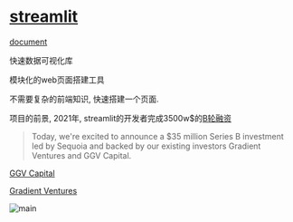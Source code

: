 # [streamlit](https://streamlit.io/)

[document](https://docs.streamlit.io/library/get-started)

快速数据可视化库

模块化的web页面搭建工具

不需要复杂的前端知识, 快速搭建一个页面.

项目的前景, 2021年, streamlit的开发者完成3500w$的[B轮融资](https://blog.streamlit.io/our-35-million-series-b/)

> Today, we're excited to announce a $35 million Series B investment led by Sequoia and backed by our existing investors Gradient Ventures and GGV Capital.

[GGV Capital](https://new.qq.com/rain/a/20191109A0DBYG00)

[Gradient Ventures](https://t.qianzhan.com/caijing/detail/170712-0c642625.html)

![main](https://docs.streamlit.io/30days.png)
